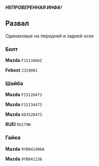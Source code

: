 ***НЕПРОВЕРЕННАЯ ИНФА!***

## Развал

Одинаковые на передней и задней осях

### Болт

__Mazda__ `F1513466Z`

__Febest__ `2329001`

### Шайба

__Mazda__ `F15128473`

__Mazda__ `F15134473`

__Mazda__ `KD3528473`

__RUEI__ `RU179W`

### Гайка

__Mazda__ `9YB041406A`

__Mazda__ `9YB041238`